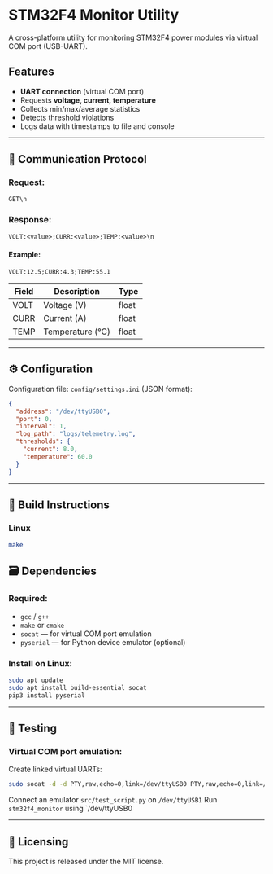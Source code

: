 # STM32F4 Monitor Utility

A cross-platform utility for monitoring STM32F4 power modules via virtual COM port (USB-UART).

## Features

* **UART connection** (virtual COM port)
* Requests **voltage, current, temperature**
* Collects min/max/average statistics
* Detects threshold violations
* Logs data with timestamps to file and console

---

## 📄 Communication Protocol

### Request:

```
GET\n
```

### Response:

```
VOLT:<value>;CURR:<value>;TEMP:<value>\n
```

#### Example:

```
VOLT:12.5;CURR:4.3;TEMP:55.1
```

| Field | Description      | Type  |
| ----- | ---------------- | ----- |
| VOLT  | Voltage (V)      | float |
| CURR  | Current (A)      | float |
| TEMP  | Temperature (°C) | float |

---

## ⚙️ Configuration

Configuration file: `config/settings.ini` (JSON format):

```json
{
  "address": "/dev/ttyUSB0",
  "port": 0,
  "interval": 1,
  "log_path": "logs/telemetry.log",
  "thresholds": {
    "current": 8.0,
    "temperature": 60.0
  }
}
```

---

## 🚀 Build Instructions

### Linux

```bash
make
```

## 🗃️ Dependencies

### Required:

* `gcc` / `g++`
* `make` or `cmake`
* `socat` — for virtual COM port emulation
* `pyserial` — for Python device emulator (optional)

### Install on Linux:

```bash
sudo apt update
sudo apt install build-essential socat
pip3 install pyserial
```

---

## 🧪 Testing

### Virtual COM port emulation:

Create linked virtual UARTs:

```bash
sudo socat -d -d PTY,raw,echo=0,link=/dev/ttyUSB0 PTY,raw,echo=0,link=/dev/ttyUSB1
```
Connect an emulator `src/test_script.py` on `/dev/ttyUSB1`
Run `stm32f4_monitor` using `/dev/ttyUSB0

---

## 🔗 Licensing

This project is released under the MIT license.
